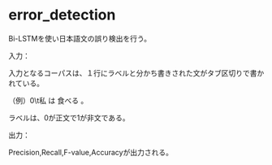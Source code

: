 # error_detection
Bi-LSTMを使い日本語文の誤り検出を行う。

入力：

入力となるコーパスは、１行にラベルと分かち書きされた文がタブ区切りで書かれている。

（例）0\t私 は 食べる 。
　

ラベルは、0が正文で1が非文である。


出力：

Precision,Recall,F-value,Accuracyが出力される。
